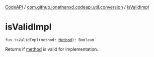 [CodeAPI](../index.md) / [com.github.jonathanxd.codeapi.util.conversion](index.md) / [isValidImpl](.)

# isValidImpl

`fun isValidImpl(method: `[`Method`](http://docs.oracle.com/javase/6/docs/api/java/lang/reflect/Method.html)`): Boolean`

Returns if [method](is-valid-impl.md#com.github.jonathanxd.codeapi.util.conversion$isValidImpl(java.lang.reflect.Method)/method) is valid for implementation.


